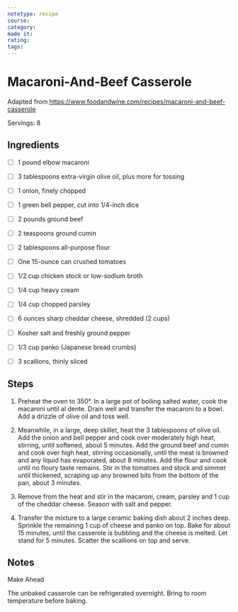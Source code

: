 ```yaml
---
notetype: recipe
course:
category:
made it:
rating:
tags:
---
```

# Macaroni-And-Beef Casserole

Adapted from https://www.foodandwine.com/recipes/macaroni-and-beef-casserole

Servings: 8

## Ingredients
- [ ] 1 pound elbow macaroni- [ ] 3 tablespoons extra-virgin olive oil, plus more for tossing- [ ] 1 onion, finely chopped- [ ] 1 green bell pepper, cut into 1/4-inch dice- [ ] 2 pounds ground beef- [ ] 2 teaspoons ground cumin- [ ] 2 tablespoons all-purpose flour- [ ] One 15-ounce can crushed tomatoes- [ ] 1/2 cup chicken stock or low-sodium broth- [ ] 1/4 cup heavy cream- [ ] 1/4 cup chopped parsley- [ ] 6 ounces sharp cheddar cheese, shredded (2 cups)- [ ] Kosher salt and freshly ground pepper- [ ] 1/3 cup panko (Japanese bread crumbs)- [ ] 3 scallions, thinly sliced

## Steps
1) Preheat the oven to 350°. In a large pot of boiling salted water, cook the macaroni until al dente. Drain well and transfer the macaroni to a bowl. Add a drizzle of olive oil and toss well.

2) Meanwhile, in a large, deep skillet, heat the 3 tablespoons of olive oil. Add the onion and bell pepper and cook over moderately high heat, stirring, until softened, about 5 minutes. Add the ground beef and cumin and cook over high heat, stirring occasionally, until the meat is browned and any liquid has evaporated, about 8 minutes. Add the flour and cook until no floury taste remains. Stir in the tomatoes and stock and simmer until thickened, scraping up any browned bits from the bottom of the pan, about 3 minutes.

3) Remove from the heat and stir in the macaroni, cream, parsley and 1 cup of the cheddar cheese. Season with salt and pepper.

4) Transfer the mixture to a large ceramic baking dish about 2 inches deep. Sprinkle the remaining 1 cup of cheese and panko on top. Bake for about 15 minutes, until the casserole is bubbling and the cheese is melted. Let stand for 5 minutes. Scatter the scallions on top and serve.


## Notes
Make Ahead

The unbaked casserole can be refrigerated overnight. Bring to room temperature before baking.

